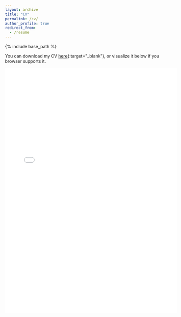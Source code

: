 ```yaml
---
layout: archive
title: "CV"
permalink: /cv/
author_profile: true
redirect_from:
  - /resume
---
```


{% include base_path %}

You can download my CV [here](/files/CV_web.pdf){:target="_blank"}, or visualize it below if you browser supports it.

<iframe src="/files/CV_web.pdf#zoom=FitW" style="width: 40em;height: 57em;border: none;"></iframe>